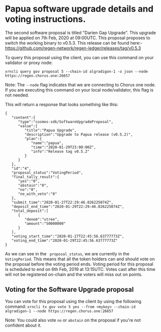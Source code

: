 # Papua software upgrade details and voting instructions.

The second software proposal is titled "Darien Gap Upgrade". This upgrade will be applied on 7th Feb, 2020 at 09:00UTC. This proposal proposes to switch the working binary to v0.5.3. This release can be found here:- https://github.com/regen-network/regen-ledger/releases/tag/v0.5.3

To query this proposal using the client, you can use this command on your validator or proxy node:
```
xrncli query gov proposal 5 --chain-id algradigon-1 -o json --node https://regen.chorus.one:26657
```
Note: The ```--node``` flag indicates that we are connecting to Chorus one node. If you are executing this command on your local node/validator, this flag is not needed.

This will return a response that looks something like this:
```
{ 
   "content":{ 
      "type":"cosmos-sdk/SoftwareUpgradeProposal",
      "value":{ 
         "title":"Papua Upgrade",
         "description":"Upgrade to Papua release (v0.5.2)",
         "plan":{ 
            "name":"papua",
            "time":"2020-01-29T23:00:00Z",
            "info":"Release tag v0.5.2"
         }
      }
   },
   "id":"4",
   "proposal_status":"VotingPeriod",
   "final_tally_result":{ 
      "yes":"0",
      "abstain":"0",
      "no":"0",
      "no_with_veto":"0"
   },
   "submit_time":"2020-01-27T22:29:46.026225074Z",
   "deposit_end_time":"2020-01-29T22:29:46.026225074Z",
   "total_deposit":[ 
      { 
         "denom":"utree",
         "amount":"50000000"
      }
   ],
   "voting_start_time":"2020-01-27T22:45:56.63777773Z",
   "voting_end_time":"2020-01-29T22:45:56.63777773Z"
}
```

As we can see in the ``` proposal_status```, we are currently in the ```VotingPeriod```. This means that all the token holders can and should vote on the proposal before the voting period ends. Voting period for this proposal is scheduled to end on 6th Feb, 2019 at 13:15UTC. Votes cast after this time will not be registered on-chain and the voters will miss out on points.

## Voting for the Software Upgrade proposal

You can vote for this proposal using the client by using the following command:
```xrncli tx gov vote 5 yes --from <mykey> --chain-id algradigon-1 --node https://regen.chorus.one:26657```

Note:
You could also vote ```no``` or ```abstain``` on the proposal if you're not confident about it.


